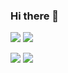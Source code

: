 ### Hi there 👋
<!--
**daniel-bohen/daniel-bohen** is a ✨ _special_ ✨ repository because its `README.md` (this file) appears on your GitHub profile.
Here are some ideas to get you started:
- 🔭 I’m currently working on ...
- 🌱 I’m currently learning ...
- 👯 I’m looking to collaborate on ...
- 🤔 I’m looking for help with ...
- 💬 Ask me about ...
- 📫 How to reach me: ...
- 😄 Pronouns: ...
- ⚡ Fun fact: ...
-->

![](https://raw.githubusercontent.com/daniel-bohen/github-stats/master/generated/overview.svg#gh-dark-mode-only)
![](https://raw.githubusercontent.com/daniel-bohen/github-stats/master/generated/overview.svg#gh-light-mode-only)

![](https://raw.githubusercontent.com/daniel-bohen/github-stats/master/generated/languages.svg#gh-dark-mode-only)
![](https://raw.githubusercontent.com/daniel-bohen/github-stats/master/generated/languages.svg#gh-light-mode-only)
